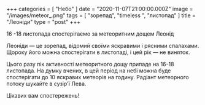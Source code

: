 +++
categories = [ "Небо" ]
date = "2020-11-07T21:00:00.000Z"
image = "/images/meteor_.png"
tags = [ "зорепад", "timeless ", "листопад" ]
title = "Леоніди"
type = "post"
+++

16 -18 листопада спостерігаємо за метеоритним дощем Леонід  
  
Леоніди — це зорепад, відомий своїми яскравими і рясними спалахами. Щороку його можна спостерігати в листопаді, і цей рік — не виняток.  
  
Цього разу пік активності метеоритного дощу припаде на 16-18 листопада. На думку вчених, в цей період на небі можна буде спостерігати до 10 яскравих метеорів на годину. Радіант метеорного потоку шукайте в сузір'ї Лева.  
  
Цікавих вам спостережень!
